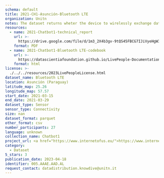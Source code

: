 ```yaml
---
schema: default
title: 2021-CH1-Asunción-Bluetooth LTE
organization: Unitn
notes: The dataset returns wheter the device to wirelessly exchange data with other Bluetooth Low Energy devices. The dataset was collected as part of the WeNet project, a Horizon 2020 funded project that aims at developing a diversity-aware, machine-mediated paradigm for social interactions.
resources:
  - name: 2021-Chatbot1-technical_report
    url: >-
      https://drive.google.com/file/d/1m3_2X4b3gv-9tQS45FBCG7IJiVyeHgW3/view?usp=sharing
    format: PDF
  - name: 2021-Chatbot1-Bluetooth LTE-codebook
    url: >-
      https://datascientiafoundation.github.io/LivePeople-Documentation/2021-Chatbot1/2021_CH1_bluetoothlowenergyevent.html
    format: html
license: >-
  ./../../resources/2023LivePeopleLicense.html
dataset_name: Bluetooth LTE
location: Asunción (Paraguay)
latitude_map: 25.26
longitude_map: 57.57
start_date: 2021-03-15
end_date: 2021-03-29
dataset_type: Sensor
sensor_type: Connectivity
size: nan
dataset_format: parquet
other_format: csv
number_participants: 27
language: unknown
collection_name: Chatbot1
project_url: <a href="https://www.internetofus.eu/">https://www.internetofus.eu/</a>
category:
  - Dataset
5_stars: 3
publication_date: 2023-04-18
identifier: 005.AAAE.AAD.AL
request_contact: datadistribution.knowdive@unitn.it
---
```

